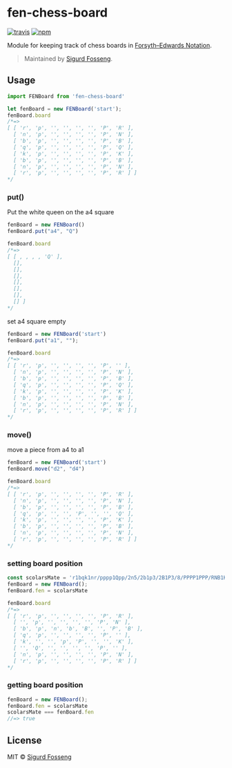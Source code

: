# fen-chess-board

[![travis][travis-image]][travis-url]
[![npm][npm-image]][npm-url]

[travis-image]: https://img.shields.io/travis/laat/fen-chess-board.svg?style=flat
[travis-url]: https://travis-ci.org/laat/fen-chess-board
[npm-image]: https://img.shields.io/npm/v/fen-chess-board.svg?style=flat
[npm-url]: https://npmjs.org/package/fen-chess-board

Module for keeping track of chess boards in [Forsyth–Edwards Notation](https://en.wikipedia.org/wiki/Forsyth%E2%80%93Edwards_Notation).

> Maintained by [Sigurd Fosseng](https://github.com/laat).

## Usage

```javascript
import FENBoard from 'fen-chess-board'

let fenBoard = new FENBoard('start');
fenBoard.board
/*=>
[ [ 'r', 'p', '', '', '', '', 'P', 'R' ],
  [ 'n', 'p', '', '', '', '', 'P', 'N' ],
  [ 'b', 'p', '', '', '', '', 'P', 'B' ],
  [ 'q', 'p', '', '', '', '', 'P', 'Q' ],
  [ 'k', 'p', '', '', '', '', 'P', 'K' ],
  [ 'b', 'p', '', '', '', '', 'P', 'B' ],
  [ 'n', 'p', '', '', '', '', 'P', 'N' ],
  [ 'r', 'p', '', '', '', '', 'P', 'R' ] ]
*/
```

### put()
Put the white queen on the a4 square
```javascript
fenBoard = new FENBoard()
fenBoard.put("a4", "Q")

fenBoard.board
/*=>
[ [ , , , , 'Q' ],
  [],
  [],
  [],
  [],
  [],
  [],
  [] ]
*/
```

set a4 square empty
```javascript
fenBoard = new FENBoard('start')
fenBoard.put("a1", "");

fenBoard.board
/*=>
[ [ 'r', 'p', '', '', '', '', 'P', '' ],
  [ 'n', 'p', '', '', '', '', 'P', 'N' ],
  [ 'b', 'p', '', '', '', '', 'P', 'B' ],
  [ 'q', 'p', '', '', '', '', 'P', 'Q' ],
  [ 'k', 'p', '', '', '', '', 'P', 'K' ],
  [ 'b', 'p', '', '', '', '', 'P', 'B' ],
  [ 'n', 'p', '', '', '', '', 'P', 'N' ],
  [ 'r', 'p', '', '', '', '', 'P', 'R' ] ]
*/
```

### move()
move a piece from a4 to a1
```javascript
fenBoard = new FENBoard('start')
fenBoard.move("d2", "d4")

fenBoard.board
/*=>
[ [ 'r', 'p', '', '', '', '', 'P', 'R' ],
  [ 'n', 'p', '', '', '', '', 'P', 'N' ],
  [ 'b', 'p', '', '', '', '', 'P', 'B' ],
  [ 'q', 'p', '', '', 'P', '', '', 'Q' ],
  [ 'k', 'p', '', '', '', '', 'P', 'K' ],
  [ 'b', 'p', '', '', '', '', 'P', 'B' ],
  [ 'n', 'p', '', '', '', '', 'P', 'N' ],
  [ 'r', 'p', '', '', '', '', 'P', 'R' ] ]
*/
```

### setting board position
```javascript
const scolarsMate = 'r1bqk1nr/pppp1Qpp/2n5/2b1p3/2B1P3/8/PPPP1PPP/RNB1K1NR'
fenBoard = new FENBoard();
fenBoard.fen = scolarsMate

fenBoard.board
/*=>
[ [ 'r', 'p', '', '', '', '', 'P', 'R' ],
  [ '', 'p', '', '', '', '', 'P', 'N' ],
  [ 'b', 'p', 'n', 'b', 'B', '', 'P', 'B' ],
  [ 'q', 'p', '', '', '', '', 'P', '' ],
  [ 'k', '', '', 'p', 'P', '', '', 'K' ],
  [ '', 'Q', '', '', '', '', 'P', '' ],
  [ 'n', 'p', '', '', '', '', 'P', 'N' ],
  [ 'r', 'p', '', '', '', '', 'P', 'R' ] ]
*/
```

### getting board position
```javascript
fenBoard = new FENBoard();
fenBoard.fen = scolarsMate
scolarsMate === fenBoard.fen
//=> true
```

## License

MIT © [Sigurd Fosseng](https://github.com/laat)
